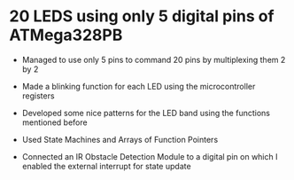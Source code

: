 # 20 LEDS using only 5 digital pins of ATMega328PB

* Managed to use only 5 pins to command 20 pins by multiplexing them 2 by 2

* Made a blinking function for each LED using the microcontroller registers

* Developed some nice patterns for the LED band using the functions mentioned before

* Used State Machines and Arrays of Function Pointers

* Connected an IR Obstacle Detection Module to a digital pin on which I enabled the external interrupt for state update


